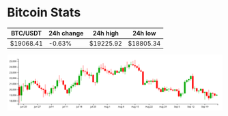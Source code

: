 # Bitcoin Stats

BTC/USDT|24h change|24h high|24h low|
|---|---|---|---|
|$19068.41|-0.63%|$19225.92|$18805.34|

<img src="./chart.svg">

